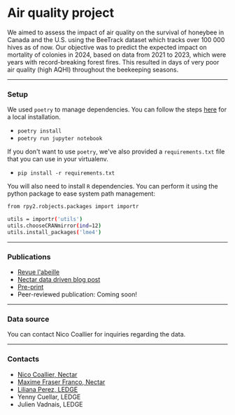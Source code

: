 # Air quality project 

We aimed to assess the impact of air quality on the survival of honeybee in Canada and the U.S. using the BeeTrack dataset which tracks over 100 000 hives as of now. Our objective was to predict the expected impact on mortality of colonies in 2024, based on data from 2021 to 2023, which were years with record-breaking forest fires. This resulted in days of very poor air quality (high AQHI) throughout the beekeeping seasons.


***
### Setup

We used `poetry` to manage dependencies. You can follow the steps [here](https://python-poetry.org/) for a local installation.

- `poetry install`
- `poetry run jupyter notebook`

If you don't want to use `poetry`, we've also provided a `requirements.txt` file that you can use in your virtualenv.

- `pip install -r requirements.txt` 

You will also need to install `R` dependencies. You can perform it using the python package to ease system path management:

```bash
from rpy2.robjects.packages import importr

utils = importr('utils')
utils.chooseCRANmirror(ind=12)
utils.install_packages('lme4')
```


***
### Publications 

- [Revue l'abeille](https://docs.google.com/document/d/15AnYdtRFW2pcv2DzMdLt8dUpNkxKXdBhX5cH-WRXfas/edit)
- [Nectar data driven blog post](https://www.nectar.buzz/en/blog/6/)
- [Pre-print](https://www.researchsquare.com/article/rs-3760367/v1)
- Peer-reviewed publication: Coming soon!


***
### Data source 

You can contact Nico Coallier for inquiries regarding the data.


***
### Contacts

- [Nico Coallier, Nectar](https://scholar.google.com/citations?user=7v4Iiv4AAAAJ)
- [Maxime Fraser Franco, Nectar](https://www.researchgate.net/profile/Maxime-Fraser-Franco)
- [Liliana Perez, LEDGE](https://scholar.google.com.sg/citations?user=iCCIPAoAAAAJ&hl=en)
- Yenny Cuellar, LEDGE
- Julien Vadnais, LEDGE